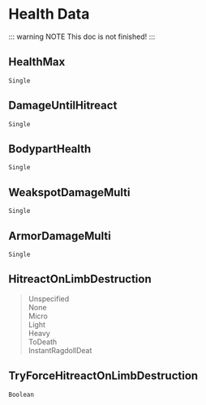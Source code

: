 # Health Data

::: warning NOTE
This doc is not finished!
:::

## HealthMax

`Single`

## DamageUntilHitreact

`Single`

## BodypartHealth

`Single`

## WeakspotDamageMulti

`Single`

## ArmorDamageMulti

`Single`

## HitreactOnLimbDestruction

> Unspecified\
None\
Micro\
Light\
Heavy\
ToDeath\
InstantRagdollDeat

## TryForceHitreactOnLimbDestruction

`Boolean`